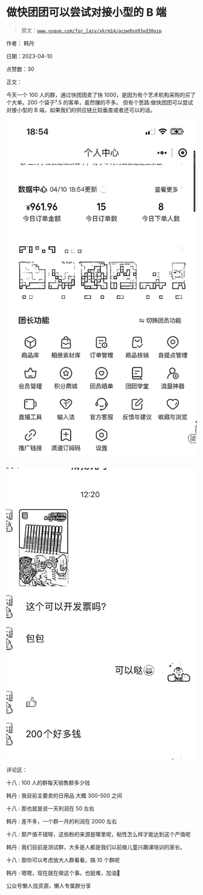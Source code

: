 # 做快团团可以尝试对接小型的 B 端

> 原文：[`www.yuque.com/for_lazy/xkrm14/acpw9sq93vd38gzp`](https://www.yuque.com/for_lazy/xkrm14/acpw9sq93vd38gzp)



作者： 韩丹



日期：2023-04-10



点赞数：30

<ne-card data-card-name="hr" data-card-type="block" id="M7avL" data-event-boundary="card">

正文：



今天一个 100 人的群，通过快团团卖了快 1000，是因为有个艺术机构采购的买了个大单。200 个袋子³.5 的客单，虽然赚的不多。 但有个思路:做快团团可以尝试对接小型的 B 端，如果我们的供应链比较垂直或者还可以的话。



<ne-card data-card-name="image" data-card-type="inline" id="UIOot" data-event-boundary="card">![](img/647feb877ef75123bea1262386330816.png)</ne-card>



<ne-card data-card-name="image" data-card-type="inline" id="viutu" data-event-boundary="card">![](img/c1ed2f8bfaceff3eebedced687c14f02.png)</ne-card>

<ne-card data-card-name="hr" data-card-type="block" id="TiHX3" data-event-boundary="card">

评论区：



十八 : 100 人的群每天销售额多少钱



韩丹 : 我目前主要卖的日用品 大概 300-500 之间



十八 : 那也就是说一天利润在 50 左右



韩丹 : 差不多，一个群一月的利润在 2000 左右



十八 : 那产值不错呀，这些粉的来源是哪里呢，粘性怎么样才能达到这个产值呢



韩丹 : 我们目前是测试群，大多是人都是我们以前做儿童兴趣课培训的家长。



十八 : 那你可以考虑放大人群看看，搞 10 个群呢



韩丹 : 嗯嗯，现在就在做这个事。也挺难，加油💪

<ne-card data-card-name="hr" data-card-type="block" id="Bxa68" data-event-boundary="card">

公众号懒人找资源，懒人专属群分享

</ne-card></ne-card></ne-card>